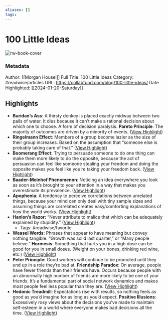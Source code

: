 ```yaml
---
aliases: []
tags:
---
```

# 100 Little Ideas

![rw-book-cover](https://image.thum.io/get/noanimate/width/1200/viewportHeight/628/viewportWidth/1200/https://collabfund.com/blog/100-little-ideas/?covershot)
### Metadata
Author: [[Morgan Housel]]
Full Title: 100 Little Ideas
Category: #readwise/articles
URL: https://collabfund.com/blog/100-little-ideas/
Date Highlighted: [[2024-01-20-Saturday]]

## Highlights
- **Buridan’s Ass**: A thirsty donkey is placed exactly midway between two pails of water. It dies because it can’t make a rational decision about which one to choose. A form of decision paralysis.
  **Pareto Principle**: The majority of outcomes are driven by a minority of events. ([View Highlight](https://read.readwise.io/read/01hk5kk48vwvv6vq91a4aqt1vm))
- **Ringelmann Effect**: Members of a group become lazier as the size of their group increases. Based on the assumption that “someone else is probably taking care of that.” ([View Highlight](https://read.readwise.io/read/01hmky1vr8rwkfnsbtnfcn5tpr))
- **Boomerang Effect:** Trying to persuade someone to do one thing can make them more likely to do the opposite, because the act of persuasion can feel like someone stealing your freedom and doing the opposite makes you feel like you’re taking your freedom back. ([View Highlight](https://read.readwise.io/read/01hmky3pt9zq08amng177pk6by))
- **Baader-Meinhof Phenomenon**: Noticing an idea everywhere you look as soon as it’s brought to your attention in a way that makes you overestimate its prevalence. ([View Highlight](https://read.readwise.io/read/01hmkyeyfrvfqeqmx50dbwmf48))
- **Apophenia**: A tendency to perceive correlations between unrelated things, because your mind can only deal with tiny sample sizes and assuming things are correlated creates easy/comforting explanations of how the world works. ([View Highlight](https://read.readwise.io/read/01hmkyehy1bxzr2431tcnzycdh))
- **Hanlon’s Razor:** “Never attribute to malice that which can be adequately explained by stupidity.” ([View Highlight](https://read.readwise.io/read/01hmkyf8n1rcd4z45gxmnwzg9n))
    - Tags: #readwise/favorite 
- **Weasel Words**: Phrases that appear to have meaning but convey nothing tangible. “Growth was solid last quarter,” or “Many people believe.”
  **Hormesis**: Something that hurts you in a high dose can be good for you in small doses. (Weight on your bones, drinking red wine, etc.) ([View Highlight](https://read.readwise.io/read/01hmkzdyhwxayk4wq5xrhkc4h0))
- **Peter Principle:** Good workers will continue to be promoted until they end up in a role they’re bad at.
  **Friendship Paradox**: On average, people have fewer friends than their friends have. Occurs because people with an abnormally high number of friends are more likely to be one of your friends. It’s a fundamental part of social network dynamics and makes most people feel less popular than they are. ([View Highlight](https://read.readwise.io/read/01hmkzgxms5cp8jzebdpbc89h6))
- **Hedonic Treadmill**: Expectations rise with results, so nothing feels as good as you’d imagine for as long as you’d expect.
  **Positive Illusions**: Excessively rosy views about the decisions you’ve made to maintain self-esteem in a world where everyone makes bad decisions all the time. ([View Highlight](https://read.readwise.io/read/01hmkzmyyv8hnnrrc383ts4g9s))
